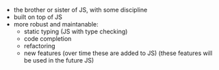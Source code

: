 - the brother or sister of JS, with some discipline
- built on top of JS
- more robust and maintanable: 
    - static typing (JS with type checking)
    - code completion
    - refactoring
    - new features (over time these are added to JS) (these features will be used in the future JS)